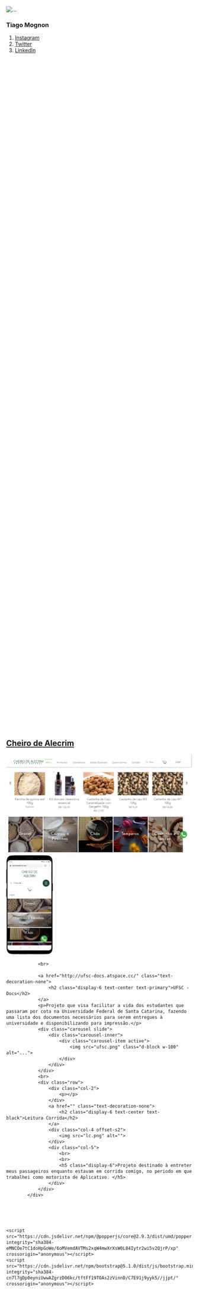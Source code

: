 <!DOCTYPE html>
<html>
<head>
	<title>Mognon.DB</title>
	<link href="https://cdn.jsdelivr.net/npm/bootstrap@5.1.0/dist/css/bootstrap.min.css" rel="stylesheet" integrity="sha384-KyZXEAg3QhqLMpG8r+8fhAXLRk2vvoC2f3B09zVXn8CA5QIVfZOJ3BCsw2P0p/We" crossorigin="anonymous">
	<script src="https://cdn.jsdelivr.net/npm/bootstrap@5.1.0/dist/js/bootstrap.bundle.min.js" integrity="sha384-U1DAWAznBHeqEIlVSCgzq+c9gqGAJn5c/t99JyeKa9xxaYpSvHU5awsuZVVFIhvj" crossorigin="anonymous"></script>
</head>
<style type="text/css" media="screen">
	.esq {
		height: 2000px;
	}	

	.sombra {
		box-shadow: 0 4px 8px 0 rgba(0, 0, 0, 0.2), 0 6px 20px 0 rgba(0, 0, 0, 0.19);
	}

	img.sombra:hover {
		background-color: #fff;
	}

</style>

<body>
		<div class="row">	
			<div class="col-3 bg-dark esq text-center">	
				<div class="container">	
					<br>	
					<br>	
					<br>	
					<br>	
					<div class="position-fixed col-2 bg dark">
				    <img class="" src="https://qph.fs.quoracdn.net/main-qimg-7eba346942ea8dce4e95772f6c8c0f25" height="70%" width="70%" alt="...">
					<br>
					<h3 class="display-4 text-light">Tiago Mognon</h3>
					<nav style="--bs-breadcrumb-divider: '';" aria-label="breadcrumb">
					  <ol class="breadcrumb">
					    <li class="breadcrumb-item active" aria-current="page"><a href="http://www.instagram.com/tmognon">Instagram</a></li>
					    <li class="breadcrumb-item active" aria-current="page"><a href="http://www.twitter.com/tmognon">Twitter</a></li>
					    <li class="breadcrumb-item active" aria-current="page"><a href="http://www.linkedin.com/in/tmognon">LinkedIn</a></li>
					  </ol>
					</nav>
					</div>
				</div>
			</div>
			<div class="col-9">	
				<br>
				<a href="www.cheirodealecrim.com" class="text-decoration-none">
					<h2 class="display-6 text-center text-success">Cheiro de Alecrim</h2>
				</a>
				<div class="carousel slide">
				 	<div class="carousel-inner">
					    <div class="carousel-item active">
						  	<img src="https://github.com/mognondb/portfolio/blob/main/CdA.png" class="d-block w-100" alt="...">
						  	<div class="card-img-overlay text-end ">
						  		<img class=" " src="mobileCA.png" width="25%" alt="">
					    	</div>
				  		</div>
					</div>
				</div>

				<br>

				<a href="http://ufsc-docs.atspace.cc/" class="text-decoration-none">
					<h2 class="display-6 text-center text-primary">UFSC - Docs</h2>
				</a>
				<p>Projeto que visa facilitar a vida dos estudantes que passaram por cota na Universidade Federal de Santa Catarina, fazendo uma lista dos documentos necessários para serem entregues à universidade e disponibilizando para impressão.</p>
				<div class="carousel slide">
				 	<div class="carousel-inner">
					    <div class="carousel-item active">
						  	<img src="ufsc.png" class="d-block w-100" alt="...">
				  		</div>
					</div>
				</div>
				<br>
				<div class="row">
					<div class="col-2">
						<p></p>
					</div>
					<a href="" class="text-decoration-none">
						<h2 class="display-6 text-center text-black">Leitura Corrida</h2>
					</a>
					<div class="col-4 offset-s2">
						<img src="lc.png" alt="">
					</div>
					<div class="col-5">
						<br>
						<br>
						<h5 class="display-6">Projeto destinado à entreter meus passageiros enquanto estavam em corrida comigo, no periodo em que trabalhei como motorista de Aplicativo. </h5>
					</div>
				</div>
			</div>





	<script src="https://cdn.jsdelivr.net/npm/@popperjs/core@2.9.3/dist/umd/popper.min.js" integrity="sha384-eMNCOe7tC1doHpGoWe/6oMVemdAVTMs2xqW4mwXrXsW0L84Iytr2wi5v2QjrP/xp" crossorigin="anonymous"></script>
	<script src="https://cdn.jsdelivr.net/npm/bootstrap@5.1.0/dist/js/bootstrap.min.js" integrity="sha384-cn7l7gDp0eyniUwwAZgrzD06kc/tftFf19TOAs2zVinnD/C7E91j9yyk5//jjpt/" crossorigin="anonymous"></script>
</body>
</html>
